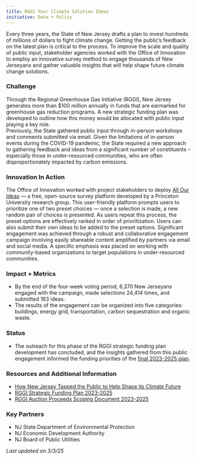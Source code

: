 ```yaml
---
title: RGGI Your Climate Solution Ideas
initiative: Data + Policy
---
```


Every three years, the State of New Jersey drafts a plan to invest hundreds of millions of dollars to fight climate change. Getting the public’s feedback on the latest plan is critical to the process. To improve the scale and quality of public input, stakeholder agencies worked with the Office of Innovation to employ an innovative survey method to engage thousands of New Jerseyans and gather valuable insights that will help shape future climate change solutions.  

### Challenge  

Through the Regional Greenhouse Gas Initiative (RGGI), New Jersey generates more than $100 million annually in funds that are earmarked for greenhouse gas reduction programs. A new strategic funding plan was developed to outline how this money would be allocated with public input playing a key role.   
Previously, the State gathered public input through in-person workshops and comments submitted via email. Given the limitations of in-person events during the COVID-19 pandemic, the State required a new approach to gathering feedback and ideas from a significant number of constituents – especially those in under-resourced communities, who are often disproportionately impacted by carbon emissions.  

### Innovation In Action

The Office of Innovation worked with project stakeholders to deploy [All Our Ideas](https://www.allourideas.org/) — a free, open-source survey platform developed by a Princeton University research group. This user-friendly platform prompts users to prioritize one of two preset choices — once a selection is made, a new random pair of choices is presented. As users repeat this process, the preset options are effectively ranked in order of prioritization. Users can also submit their own ideas to be added to the preset options. Significant engagement was achieved through a robust and collaborative engagement campaign involving easily shareable content amplified by partners via email and social media. A specific emphasis was placed on working with community-based organizations to target populations in under-resourced communities.

### Impact \+ Metrics

* By the end of the four-week voting period, 6,370 New Jerseyans engaged with the campaign, made selections 24,414 times, and submitted 163 ideas.  
* The results of the engagement can be organized into five categories: buildings, energy grid, transportation, carbon sequestration and organic waste.

### Status

* The outreach for this phase of the RGGI strategic funding plan development has concluded, and the insights gathered from this public engagement informed the funding priorities of the [final 2023-2025 plan](https://www.nj.gov/rggi/docs/rggi-strategic-funding-plan.pdf). 

### Resources and Additional Information

* [How New Jersey Tapped the Public to Help Shape its Climate Future](https://medium.com/njinnovation/how-new-jersey-tapped-on-the-public-to-help-shape-its-climate-future-7439f0d0bfd9)  
* [RGGI Strategic Funding Plan 2023-2025](https://www.nj.gov/rggi/docs/rggi-strategic-funding-plan.pdf)  
* [RGGI Auction Proceeds Scoping Document 2023-2025](https://www.nj.gov/rggi/docs/rggi-scoping-document.pdf)

### Key Partners

* NJ State Department of Environmental Protection  
* NJ Economic Development Authority  
* NJ Board of Public Utilities

*Last updated on 3/3/25*

